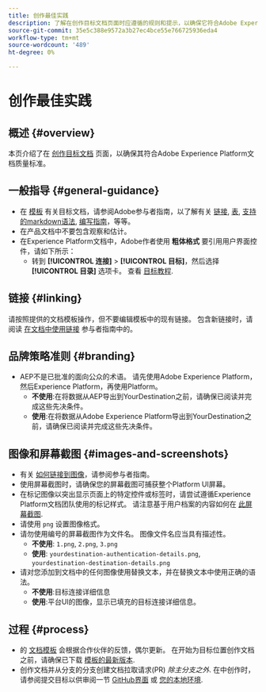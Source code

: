 ```yaml
---
title: 创作最佳实践
description: 了解在创作目标文档页面时应遵循的规则和提示，以确保它符合Adobe Experience Platform文档质量标准。
source-git-commit: 35e5c388e9572a3b27ec4bce55e766725936eda4
workflow-type: tm+mt
source-wordcount: '489'
ht-degree: 0%

---
```


# 创作最佳实践

## 概述 {#overview}

本页介绍了在 [创作目标文档](./documentation-instructions.md) 页面，以确保其符合Adobe Experience Platform文档质量标准。

## 一般指导 {#general-guidance}

* 在 [模板](./self-service-template.md) 有关目标文档，请参阅Adobe参与者指南，以了解有关 [链接](https://experienceleague.adobe.com/docs/contributor/contributor-guide/writing-essentials/linking.html?lang=en), [表](https://experienceleague.adobe.com/docs/contributor/contributor-guide/writing-essentials/markdown.html?lang=en#tables), [支持的markdown语法](https://experienceleague.adobe.com/docs/contributor/contributor-guide/writing-essentials/markdown.html?lang=en), [编写指南](https://experienceleague.adobe.com/docs/contributor/contributor-guide/writing-essentials/general-writing-guidance.html?lang=en)，等等。
* 在产品文档中不要包含观察和估计。
* 在Experience Platform文档中，Adobe作者使用 **粗体格式** 要引用用户界面控件，请如下所示：
   * 转到 **[!UICONTROL 连接]** > **[!UICONTROL 目标]**，然后选择 **[!UICONTROL 目录]** 选项卡。 查看 [目标教程](https://experienceleague.adobe.com/docs/experience-platform/destinations/ui/activate/activate-batch-profile-destinations.html?lang=en#select-destination).

## 链接 {#linking}

请按照提供的文档模板操作，但不要编辑模板中的现有链接。 包含新链接时，请阅读 [在文档中使用链接](https://experienceleague.adobe.com/docs/contributor/contributor-guide/writing-essentials/linking.html?lang=en) 参与者指南中的。

## 品牌策略准则 {#branding}

* AEP不是已批准的面向公众的术语。 请先使用Adobe Experience Platform，然后Experience Platform，再使用Platform。
   * **不使用**:在将数据从AEP导出到YourDestination之前，请确保已阅读并完成这些先决条件。
   * **使用**:在将数据从Adobe Experience Platform导出到YourDestination之前，请确保已阅读并完成这些先决条件。

## 图像和屏幕截图 {#images-and-screenshots}

* 有关 [如何链接到图像](https://experienceleague.adobe.com/docs/contributor/contributor-guide/writing-essentials/markdown.html?lang=en#images)，请参阅参与者指南。
* 使用屏幕截图时，请确保您的屏幕截图可捕获整个Platform UI屏幕。
* 在标记图像以突出显示页面上的特定控件或标签时，请尝试遵循Experience Platform文档团队使用的标记样式。 请注意基于用户档案的内容如何在 [此屏幕截图](/help/destinations/catalog/cloud-storage/amazon-s3.md#export-type-frequency).
* 请使用 `png` 设置图像格式。
* 请勿使用编号的屏幕截图作为文件名。 图像文件名应当具有描述性。
   * **不使用**: `1.png`, `2.png`, `3.png`
   * **使用**: `yourdestination-authentication-details.png`, `yourdestination-destination-details.png`
* 请对您添加到文档中的任何图像使用替换文本，并在替换文本中使用正确的语法。
   * **不使用**:目标连接详细信息
   * **使用**:平台UI的图像，显示已填充的目标连接详细信息。

## 过程 {#process}

* 的 [文档模板](./self-service-template.md) 会根据合作伙伴的反馈，偶尔更新。 在开始为目标位置创作文档之前，请确保已下载 [模板的最新版本](/help/destinations/destination-sdk/docs-framework/assets/yourdestination-template.zip).
* 创作文档并从分支的分支创建文档拉取请求(PR) *除主分支之外*. 在中创作时，请参阅提交目标以供审阅一节 [GitHub界面](./use-github-interface-to-create-documentation.md#submit-review) 或 [您的本地环境](./work-in-local-environment.md#submit-review).